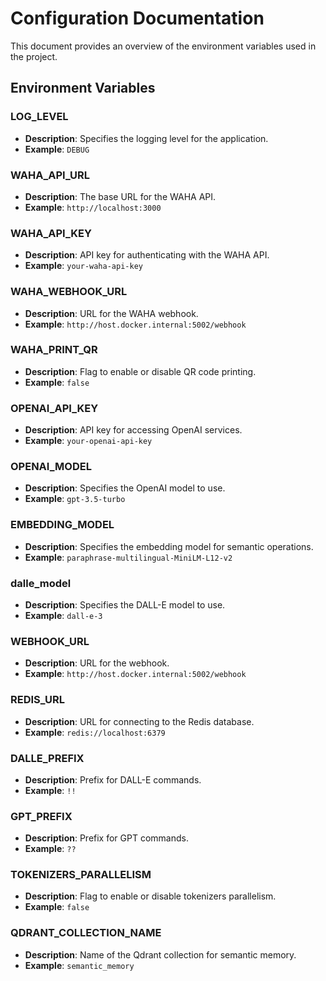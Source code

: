 # Configuration Documentation

This document provides an overview of the environment variables used in the project.

## Environment Variables

### LOG_LEVEL
- **Description**: Specifies the logging level for the application.
- **Example**: `DEBUG`

### WAHA_API_URL
- **Description**: The base URL for the WAHA API.
- **Example**: `http://localhost:3000`

### WAHA_API_KEY
- **Description**: API key for authenticating with the WAHA API.
- **Example**: `your-waha-api-key`

### WAHA_WEBHOOK_URL
- **Description**: URL for the WAHA webhook.
- **Example**: `http://host.docker.internal:5002/webhook`

### WAHA_PRINT_QR
- **Description**: Flag to enable or disable QR code printing.
- **Example**: `false`

### OPENAI_API_KEY
- **Description**: API key for accessing OpenAI services.
- **Example**: `your-openai-api-key`

### OPENAI_MODEL
- **Description**: Specifies the OpenAI model to use.
- **Example**: `gpt-3.5-turbo`

### EMBEDDING_MODEL
- **Description**: Specifies the embedding model for semantic operations.
- **Example**: `paraphrase-multilingual-MiniLM-L12-v2`

### dalle_model
- **Description**: Specifies the DALL-E model to use.
- **Example**: `dall-e-3`

### WEBHOOK_URL
- **Description**: URL for the webhook.
- **Example**: `http://host.docker.internal:5002/webhook`

### REDIS_URL
- **Description**: URL for connecting to the Redis database.
- **Example**: `redis://localhost:6379`

### DALLE_PREFIX
- **Description**: Prefix for DALL-E commands.
- **Example**: `!!`

### GPT_PREFIX
- **Description**: Prefix for GPT commands.
- **Example**: `??`

### TOKENIZERS_PARALLELISM
- **Description**: Flag to enable or disable tokenizers parallelism.
- **Example**: `false`

### QDRANT_COLLECTION_NAME
- **Description**: Name of the Qdrant collection for semantic memory.
- **Example**: `semantic_memory`